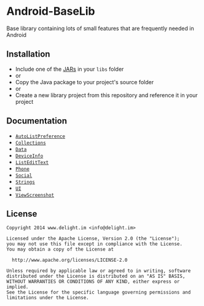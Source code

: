 # Android-BaseLib

Base library containing lots of small features that are frequently needed in Android

## Installation

 * Include one of the [JARs](JARs) in your `libs` folder
 * or
 * Copy the Java package to your project's source folder
 * or
 * Create a new library project from this repository and reference it in your project

## Documentation

 * [`AutoListPreference`](Documentation/AutoListPreference.md)
 * [`Collections`](Documentation/Collections.md)
 * [`Data`](Documentation/Data.md)
 * [`DeviceInfo`](Documentation/DeviceInfo.md)
 * [`ListEditText`](Documentation/ListEditText.md)
 * [`Phone`](Documentation/Phone.md)
 * [`Social`](Documentation/Social.md)
 * [`Strings`](Documentation/Strings.md)
 * [`UI`](Documentation/UI.md)
 * [`ViewScreenshot`](Documentation/ViewScreenshot.md)

## License

```
Copyright 2014 www.delight.im <info@delight.im>

Licensed under the Apache License, Version 2.0 (the "License");
you may not use this file except in compliance with the License.
You may obtain a copy of the License at

  http://www.apache.org/licenses/LICENSE-2.0

Unless required by applicable law or agreed to in writing, software
distributed under the License is distributed on an "AS IS" BASIS,
WITHOUT WARRANTIES OR CONDITIONS OF ANY KIND, either express or implied.
See the License for the specific language governing permissions and
limitations under the License.
```